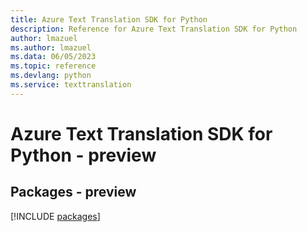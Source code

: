 ```yaml
---
title: Azure Text Translation SDK for Python
description: Reference for Azure Text Translation SDK for Python
author: lmazuel
ms.author: lmazuel
ms.data: 06/05/2023
ms.topic: reference
ms.devlang: python
ms.service: texttranslation
---
```

# Azure Text Translation SDK for Python - preview
## Packages - preview
[!INCLUDE [packages](text-translation-index.md)]